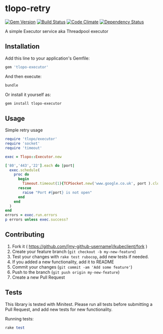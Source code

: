 # tlopo-retry
[![Gem Version](https://badge.fury.io/rb/tlopo-executor.svg)](http://badge.fury.io/rb/tlopo-executor)
[![Build Status](https://travis-ci.org/tlopo-ruby/tlopo-executor.svg?branch=master)](https://travis-ci.org/tlopo-ruby/tlopo-executor)
[![Code Climate](https://codeclimate.com/github/tlopo-ruby/tlopo-executor/badges/gpa.svg)](https://codeclimate.com/github/tlopo-ruby/tlopo-executor)
[![Dependency Status](https://gemnasium.com/tlopo-ruby/tlopo-executor.svg)](https://gemnasium.com/tlopo-ruby/tlopo-executor)

A simple Executor service aka Threadpool executor

## Installation

Add this line to your application's Gemfile:

```ruby
gem 'tlopo-executor'
```

And then execute:

```Bash
bundle
```

Or install it yourself as:

```Bash
gem install tlopo-executor
```

## Usage

Simple retry usage 

```ruby
require 'tlopo/executor'
require 'socket'
require 'timeout'

exec = Tlopo::Executor.new

['80','443','22'].each do |port|
  exec.schedule(
    proc do
      begin
        Timeout.timeout(1){TCPSocket.new('www.google.co.uk', port ).close}
      rescue
        raise "Port #{port} is not open"
      end
    end
  )
end
errors = exec.run.errors
p errors unless exec.success?
```

## Contributing

1. Fork it ( https://github.com/[my-github-username]/kubeclient/fork )
2. Create your feature branch (`git checkout -b my-new-feature`)
3. Test your changes with `rake test rubocop`, add new tests if needed.
4. If you added a new functionality, add it to README
5. Commit your changes (`git commit -am 'Add some feature'`)
6. Push to the branch (`git push origin my-new-feature`)
7. Create a new Pull Request

## Tests

This library is tested with Minitest.
Please run all tests before submitting a Pull Request, and add new tests for new functionality.

Running tests:
```ruby
rake test
```
